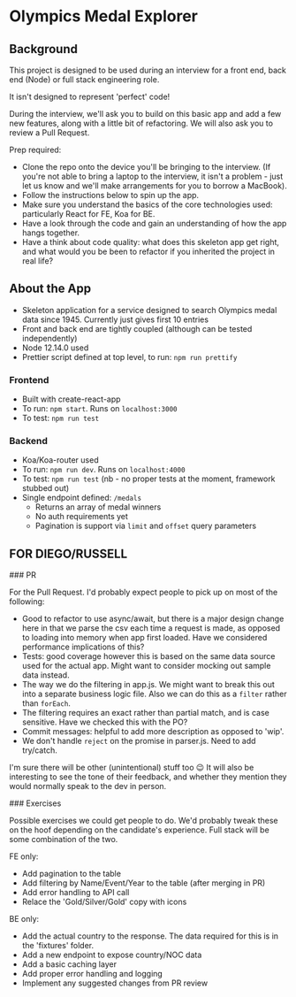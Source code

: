 #  Olympics Medal Explorer

## Background

This project is designed to be used during an interview for a front end, back end (Node) or full stack engineering role. 

It isn't designed to represent 'perfect' code!

During the interview, we'll ask you to build on this basic app and add a few new features, along with a little bit of refactoring. We will also ask you to review a Pull Request.

Prep required: 
- Clone the repo onto the device you'll be bringing to the interview. (If you're not able to bring a laptop to the interview, it isn't a problem - just let us know and we'll make arrangements for you to borrow a MacBook).
- Follow the instructions below to spin up the app.
- Make sure you understand the basics of the core technologies used: particularly React for FE, Koa for BE. 
- Have a look through the code and gain an understanding of how the app hangs together. 
- Have a think about code quality: what does this skeleton app get right, and what would you be been to refactor if you inherited the project in real life? 

## About the App

- Skeleton application for a service designed to search Olympics medal data since 1945. Currently just gives first 10 entries
- Front and back end are tightly coupled (although can be tested independently)
- Node 12.14.0 used
- Prettier script defined at top level, to run: `npm run prettify`

### Frontend

- Built with create-react-app
- To run: `npm start`. Runs on `localhost:3000`
- To test: `npm run test`

### Backend

- Koa/Koa-router used
- To run: `npm run dev`. Runs on `localhost:4000`
- To test: `npm run test` (nb - no proper tests at the moment, framework stubbed out)
- Single endpoint defined: `/medals`
  - Returns an array of medal winners
  - No auth requirements yet
  - Pagination is support via `limit` and `offset` query parameters

## FOR DIEGO/RUSSELL

### PR

For the Pull Request. I'd probably expect people to pick up on most of the following: 

- Good to refactor to use async/await, but there is a major design change here in that we parse the csv each time a request is made, as opposed to loading into memory when app first loaded. Have we considered performance implications of this? 
- Tests: good coverage however this is based on the same data source used for the actual app. Might want to consider mocking out sample data instead. 
- The way we do the filtering in app.js. We might want to break this out into a separate business logic file. Also we can do this as a `filter` rather than `forEach`. 
- The filtering requires an exact rather than partial match, and is case sensitive. Have we checked this with the PO? 
- Commit messages: helpful to add more description as opposed to 'wip'. 
- We don't handle `reject` on the promise in parser.js. Need to add try/catch. 

I'm sure there will be other (unintentional) stuff too 😉 It will also be interesting to see the tone of their feedback, and whether they mention they would normally speak to the dev in person. 

### Exercises

Possible exercises we could get people to do. We'd probably tweak these on the hoof depending on the candidate's experience. Full stack will be some combination of the two. 

FE only:
  - Add pagination to the table
  - Add filtering by Name/Event/Year to the table (after merging in PR)
  - Add error handling to API call
  - Relace the 'Gold/Silver/Gold' copy with icons

BE only:
  - Add the actual country to the response. The data required for this is in the 'fixtures' folder.
  - Add a new endpoint to expose country/NOC data
  - Add a basic caching layer
  - Add proper error handling and logging
  - Implement any suggested changes from PR review
